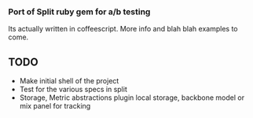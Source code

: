 
### Port of Split ruby gem for a/b testing

Its actually written in coffeescript.
More info and blah blah examples to come.


## TODO 
* Make initial shell of the project
* Test for the various specs in split
* Storage, Metric abstractions plugin local storage, backbone model or mix panel for tracking
 	
